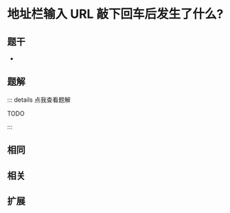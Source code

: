 # 地址栏输入 URL 敲下回车后发生了什么?


## 题干

- 



## 题解

::: details 点我查看题解

  TODO

:::



## 相同


## 相关


## 扩展

